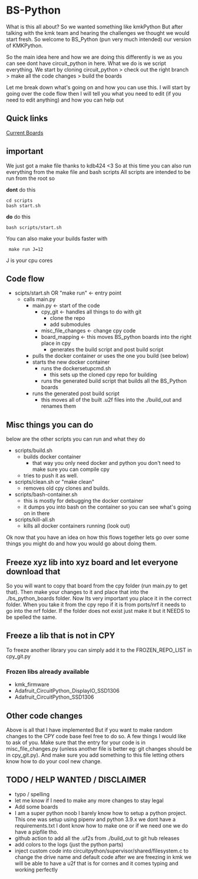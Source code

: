 # BS-Python
What is this all about? So we wanted something like kmkPython But after talking with the kmk team and hearing the challenges we thought we would start fresh. So welcome to BS_Python (pun very much intended) our version of KMKPython.

So the main idea here and how we are doing this differently is we as you can see dont have circuit_python in here. What we do is we script everything. We start by cloning circuit_python > check out the right branch > make all the code changes > build the boards

Let me break down what's going on and how you can use this. I will start by going over the code flow then I will tell you what you need to edit (if you need to edit anything) and how you can help out

## Quick links
[Current Boards](supported_boards.md)



## **important**
We just got a make file thanks to kdb424 <3 So at this time you can also run everything from the make file and bash scripts 
All scripts are intended to be run from the root so

**dont** do this
```
cd scripts
bash start.sh
```
**do** do this
```
bash scripts/start.sh
```

You can also make your builds faster with 
```
 make run J=12
```
J is your cpu cores 




## Code flow
* scipts/start.sh OR "make run" <- entry point
    * calls main.py
        * main.py <- start of the code
            * cpy_git <- handles all things to do with git
                * clone the repo
                * add submodules
            * misc_file_changes <- change cpy code
            * board_mapping <- this moves BS_python boards into the right place in cpy
                * generates the build script and post build script
        * pulls the docker container or uses the one you build (see below)
        * starts the new docker container
            * runs the dockersetupcmd.sh
                *  this sets up the cloned cpy repo for building
            * runs the generated build script that builds all the BS_Python boards
        * runs the generated post build script
            * this moves all of the built .u2f files into the ./build_out and renames them



## Misc things you can do
below are the other scripts you can run and what they do
* scripts/build.sh            
    * builds docker container
        * that way you only need docker and python you don't need to make sure you can compile cpy
    * tries to push it as well.
* scripts/clean.sh or "make clean"
    * removes old cpy clones and builds.
* scripts/bash-container.sh
    * this is mostly for debugging the docker container
    * it dumps you into bash on the container so you can see what's going on in there
* scripts/kill-all.sh
    * kills all docker containers running (look out)

Ok now that you have an idea on how this flows together lets go over some things you might do and how you would go about doing them.

## Freeze xyz lib into xyz board and let everyone download that
So you will want to copy that board from the cpy folder (run main.py to get that). Then make your changes to it and place that into the ./bs_python_boards folder. Now Its very important you place it in the correct folder. When you take it from the cpy repo if it is from ports/nrf it needs to go into the nrf folder. If the folder does not exist just make it but it NEEDS to be spelled the same.

## Freeze a lib that is not in CPY
To freeze  another library you can simply add it to the FROZEN_REPO_LIST in cpy_git.py
### Frozen libs already available 
* kmk_firmware
* Adafruit_CircuitPython_DisplayIO_SSD1306
* Adafruit_CircuitPython_SSD1306

## Other code changes
Above is all that I have implemented But if you want to make random changes to the CPY code base feel free to do so. A few things I would like to ask of you. Make sure that the entry for your code is in misc_file_changes.py (unless another file is better eg: git changes should be in cpy_git.py). And make sure you add something to this file letting others know how to do your cool new change.

## TODO / HELP WANTED / DISCLAIMER
* typo / spelling
* let me know if I need to make any more changes to stay legal
* Add some boards
* I am a super python noob I barely know how to setup a python project. This one was setup using pipenv and python 3.9.x we dont have a requirements.txt I dont know how to make one or if we need one we do have a pipfile tho.
* github action to add all the .uf2s from ./build_out to git hub releases
* add colors to the logs (just the python parts)
* inject custom code into circuitpython/supervisor/shared/filesystem.c to change the drive name and default code after we are freezing in kmk we will be able to have a u2f that is for cornes and it comes typing and working perfectly








